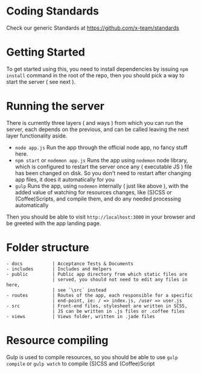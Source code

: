 # Coding Standards

Check our generic Standards at https://github.com/x-team/standards

# Getting Started

To get started using this, you need to install dependencies by issuing `npm install` command in the root of the repo, then you should pick a way to start the server ( see next ).

# Running the server

There is currently three layers ( and ways ) from which you can run the server, each depends on the previous, and can be called leaving the next layer functionality aside.

- `node app.js` Run the app through the official node app, no fancy stuff here.
- `npm start` or `nodemon app.js` Runs the app using `nodemon` node library, which is configured to restart the server once any ( executable JS ) file has been changed on disk. So you don't need to restart after changing app files, it does it automatically for you
- `gulp` Runs the app, using `nodemon` internally ( just like above ), with the added value of watching for resources changes, like (S)CSS or (Coffee)Scripts, and compile them, and do any needed processing automatically

Then you should be able to visit `http://localhost:3000` in your browser and be greeted with the app landing page.

# Folder structure
>>>
    - docs           | Acceptance Tests & Documents
    - includes       | Includes and Helpers
    - public         | Public app directory from which static files are
                     | served, you should not need to edit any files in here,
                     | see `\src` instead
    - routes         | Routes of the app, each responsible for a specific
                     | end-point, ie: / => index.js, /user => user.js
    - src            | Front-end files, stylesheet are written in SCSS, 
                     | JS can be written in .js files or .coffee files
    - views          | Views folder, written in .jade files

# Resource compiling
Gulp is used to compile resources, so you should be able to use `gulp compile` or `gulp watch` to compile (S)CSS and (Coffee)Script
